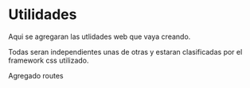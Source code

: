 # Utilidades

Aqui se agregaran las utlidades web que vaya creando.

Todas seran independientes unas de otras y estaran clasificadas por  el framework css utilizado.

Agregado routes

